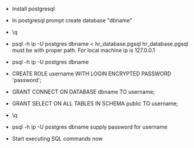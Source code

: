 - Install postgresql

- In postgresql prompt
create database "dbname"

- \q

- psql -h ip -U postgres dbname < hr_database.pgsql
 hr_database.pgsql must be with proper path. For local machine ip is 127.0.0.1

- psql -h ip -U postgres dbname

- CREATE ROLE username WITH LOGIN ENCRYPTED PASSWORD 'password';

- GRANT CONNECT ON DATABASE dbname TO username;

- GRANT SELECT ON ALL TABLES IN SCHEMA public TO username;

- \q

- psql -h ip -U postgres dbname
supply password for username

- Start executing SQL commands now

